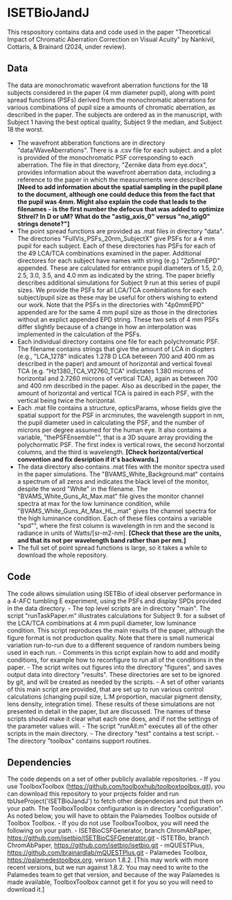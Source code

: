 # ISETBioJandJ

This respository contains data and code used in the paper "Theoretical Impact of Chromatic Aberration Correction on Visual Acuity"
by Nankivil, Cottaris, & Brainard (2024, under review).

## Data

The data are monochromatic wavefront aberration functions for the 18 subjects considered in the paper (4 mm diameter pupil), along with point spread functions (PSFs) derived from the monochromatic aberrations for various combinations of pupil size a amounts of chromatic aberration, as described in the paper.  The subjects are ordered as in the manuscript, with Subject 1 having the best optical quality, Subject 9 the median, and Subject 18 the worst. 
  - The wavefront abberation functions are in directory "data/WaveAberrations".  There is a .csv file for each subject. and a plot is provided of the monochromatic PSF corresponding to each aberration.  The file in that directory, "Zernike data from eye.docx", provides information about the wavefront aberration data, including a reference to the paper in which the measurements were described. **[Need to add information about the spatial sampling in the pupil plane to the document, although one could deduce this from the fact that the pupil was 4mm. Might also explain the code that leads to the filenames - is the first number the defocus that was added to optimize Sthrel? In D or uM? What do the "astig_axis_0" versus "no_atig0" strings denote?"]**
  - The point spread functions are provided as .mat files in directory "data".  The directories "FullVis_PSFs_20nm_SubjectX" give PSFs for a 4 mm pupil for each subject.  Each of these directories has PSFs for each of the 49 LCA/TCA combinations examined in the paper.  Additional directores for each subject have names with string (e.g.) "2p5mmEPD" appended. These are calculated for entrance pupil diameters of 1.5, 2.0, 2.5, 3.0, 3.5, and 4.0 mm as indicated by the string.  The paper briefly describes additional simulations for Subject 9 run at this series of pupil sizes. We provide the PSFs for all LCA/TCA combinations for each subject/pupil size as these may be useful for others wishing to extend our work.  Note that the PSFs in the directories with "4p0mmEPD" appended are for the same 4 mm pupil size as those in the directories without an explict appended EPD string. These two sets of 4 mm PSFs differ slightly because of a change in how an interpolation was implemented in the calculation of the PSFs.
  - Each individual directory contains one file for each polychromatic PSF.  The filename contains strings that give the amount of LCA in diopters (e.g., "LCA_1278" indicates 1.278 D LCA between 700 and 400 nm as described in the paper) and amount of horizontal and vertical foveal TCA (e.g. "Hz1380_TCA_Vt2760_TCA" indictates 1.380 microns of horizontal and 2.7260 microns of vertical TCA), again as between 700 and 400 nm described in the paper.  Also as described in the paper, the amount of horizontal and vertical TCA is paired in each PSF, with the vertical being twice the horizontal.
  - Each .mat file contains a structure, opticsParams, whose fields give the spatial support for the PSF in arcminutes, the wavelength support in nm, the pupil diameter used in calculating the PSF, and the number of microns per degree assumed for the human eye.  It also contains a variable, "thePSFEnsemble"", that is a 3D square array providing the polychormatic PSF. The first index is vertical rows, the second horzontal columns, and the third is wavelength. **[Check horizontal/vertical convention and fix desription if it's backwards.]**
  - The data directory also contains .mat files with the monitor spectra used in the paper simulations. The "BVAMS_White_Background.mat" contains a spectrum of all zeros and indicates the black level of the monitor, despite the word "White" in the filename.  The "BVAMS_White_Guns_At_Max.mat" file gives the monitor channel spectra at max for the low luminance condition, while "BVAMS_White_Guns_At_Max_HL_.mat" gives the channel spectra for the high luminance condition.  Each of these files contains a variable "spd"", where the first column is wavelength in nm and the second is radiance in units of Watts/[sr-m2-nm].  **[Check that these are the units, and that its not per wavelength band rather than per nm.]**
  - The full set of point spread functions is large, so it takes a while to download the whole repository.
  
## Code

The code allows simulation using ISETBio of ideal observer performance in a 4-AFC tumbling E experiment, using the PSFs and display SPDs provided in the data directory.
	- The top level scripts are in directory "main".  The script "runTaskPaper.m" illustrates calculations for Subject 9. for a subset of the LCA/TCA combinations at 4 mm pupil diameter, low luminance condition. This script reproduces the main results of the paper, although the figure format is not production quality.  Note that there is small numerical variation run-to-run due to a different sequence of random numbers being used in each run.
	- Comments in this script explain how to add and modify conditions, for example how to reconfigure to run all of the conditions in the paper.
	- The script writes out figures into the directory "figures", and saves output data into directory "results". These directories are set to be ignored by git, and will be created as needed by the scripts.
	- A set of other variants of this main script are provided, that are set up to run various control calculations (changing pupil size, L:M proportion, macular pigment density, lens density, integration time).  These results of these simulations are not presented in detail in the paper, but are discussed. The names of these scripts should make it clear what each one does, and if not the settings of the parameter values will.
	- The script "runAll.m" executes all of the other scripts in the main directory.
	- The directory "test" contains a test script.
	- The directory "toolbox" contains support routines.
	
## Dependencies

The code depends on a set of other publicly available repositories.
	- If you use ToolboxToolbox (https://github.com/toolboxhub/toolboxtoolbox.git), you can download this repository to your projects folder and run tbUseProject('ISETBioJandJ') to fetch other dependencies and put them on your path.  The ToolboxToolbox configuration is in directory "configuration".  As noted below, you will have to obtain the Palamedes Toolbox outside of Toolbox Toolbox.
	- If you do not use ToolboxToolbox, you will need the following on your path.
		- ISETBioCSFGenerator, branch ChromAbPaper, https://github.com/isetbio/ISETBioCSFGenerator.git
		- ISTETBo, branch ChromAbPaper, https://github.com/isetbio/isetbio.git
    	- mQUESTPlus, https://github.com/brainardlab/mQUESTPlus.git
        - Palamedes Toolbox, https://palamedestoolbox.org, version 1.8.2. [This may work with more recent versions, but we run against 1.8.2. You may need to write to the Palamedes team to get that version, and because of the way Palamedes is made available, ToolboxToolbox cannot get it for you so you will need to download it.]


